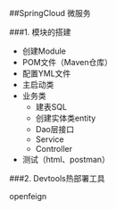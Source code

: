 ##SpringCloud 微服务

###1. 模块的搭建 
- 创建Module
- POM文件（Maven仓库）
- 配置YML文件
- 主启动类
- 业务类    
    - 建表SQL
    - 创建实体类entity
    - Dao层接口
    - Service
    - Controller
- 测试（html、postman）

###2. Devtools热部署工具


openfeign



